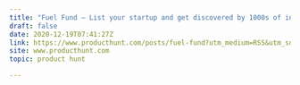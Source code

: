 ```yaml
---
title: "Fuel Fund — List your startup and get discovered by 1000s of investors"
draft: false
date: 2020-12-19T07:41:27Z
link: https://www.producthunt.com/posts/fuel-fund?utm_medium=RSS&utm_source=hune
site: www.producthunt.com
topic: product hunt  

---
```

